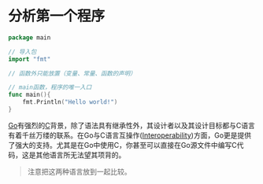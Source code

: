 # 分析第一个程序

```go
package main

// 导入包
import "fmt"

// 函数外只能放置（变量、常量、函数的声明）

// main函数，程序的唯一入口
func main(){
    fmt.Println("Hello world!")
}
```

[Go](http://golang.org/)有强烈的[C](http://tonybai.com/tag/c)背景，除了语法具有继承性外，其设计者以及其设计目标都与C语言有着千丝万缕的联系。在Go与C语言互操作([Interoperability](http://en.wikipedia.org/wiki/Language_interoperability))方面，Go更是提供了强大的支持。尤其是在Go中使用C，你甚至可以直接在Go源文件中编写C代码，这是其他语言所无法望其项背的。

> 注意把这两种语言放到一起比较。

